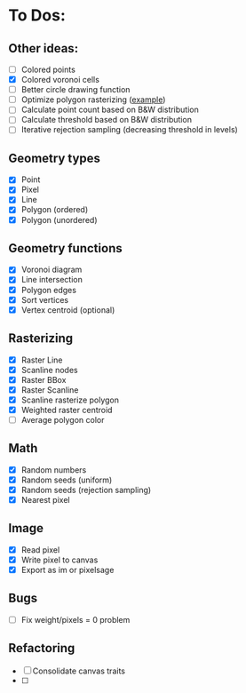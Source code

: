 # To Dos:

## Other ideas:
- [ ] Colored points
- [X] Colored voronoi cells
- [ ] Better circle drawing function
- [ ] Optimize polygon rasterizing ([example](https://www.youtube.com/watch?v=t7Ztio8cwqM))
- [ ] Calculate point count based on B&W distribution
- [ ] Calculate threshold based on B&W distribution
- [ ] Iterative rejection sampling (decreasing threshold in levels)

## Geometry types
- [X] Point
- [X] Pixel
- [X] Line
- [X] Polygon (ordered)
- [X] Polygon (unordered)

## Geometry functions
- [X] Voronoi diagram
- [X] Line intersection
- [X] Polygon edges
- [X] Sort vertices
- [X] Vertex centroid (optional)

## Rasterizing
- [X] Raster Line
- [X] Scanline nodes
- [X] Raster BBox
- [X] Raster Scanline
- [X] Scanline rasterize polygon
- [X] Weighted raster centroid
- [ ] Average polygon color

## Math
- [X] Random numbers
- [X] Random seeds (uniform)
- [X] Random seeds (rejection sampling)
- [X] Nearest pixel

## Image
- [X] Read pixel
- [X] Write pixel to canvas
- [X] Export as im or pixelsage

## Bugs
- [ ] Fix weight/pixels = 0 problem

## Refactoring

- [ ] Consolidate canvas traits
- [ ] 